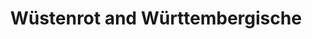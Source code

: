 ---
layout: project
permalink: wuestenrot-und-wuerttembergische

title: Wüstenrot and Württembergische
description: Interface design, prototying, design system
cover-image:
    x1: /assets/images/wuestenrot-und-wuerttembergische/wuestenrot-und-wuerttembergische-cover@1x.jpg
    x2: /assets/images/wuestenrot-und-wuerttembergische/wuestenrot-und-wuerttembergische-cover@2x.jpg
    description: Screenshot of Württembergische website
---